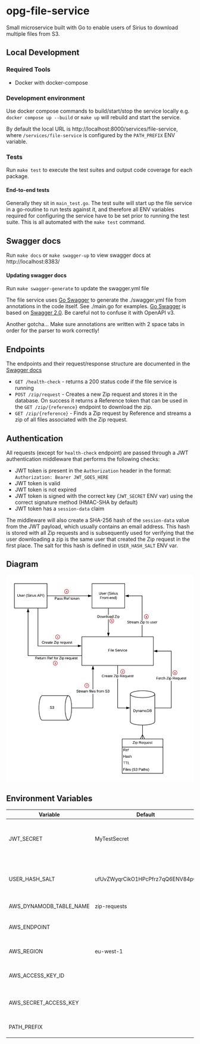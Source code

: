 # opg-file-service

Small microservice built with Go to enable users of Sirius to download multiple files from S3.

## Local Development

### Required Tools

 - Docker with docker-compose

### Development environment

Use docker compose commands to build/start/stop the service locally e.g. `docker compose up --build` or `make up` will rebuild and start the service.

By default the local URL is http://localhost:8000/services/file-service, where `/services/file-service` is configured by the `PATH_PREFIX` ENV variable.

### Tests

Run `make test` to execute the test suites and output code coverage for each package.

#### End-to-end tests

Generally they sit in `main_test.go`. The test suite will start up the file service in a go-routine to run tests against it, and therefore all ENV variables required for configuring the service have to be set prior to running the test suite. This is all automated with the `make test` command.

## Swagger docs

Run `make docs` or `make swagger-up` to view swagger docs at http://localhost:8383/

#### Updating swagger docs

Run `make swagger-generate` to update the swagger.yml file

The file service uses [Go Swagger](https://goswagger.io/) to generate the ./swagger.yml file from annotations in the code itself. See ./main.go for examples. [Go Swagger](https://goswagger.io/) is based on [Swagger 2.0](https://swagger.io/docs/specification/2-0/basic-structure/). Be careful not to confuse it with OpenAPI v3.

Another gotcha... Make sure annotations are written with 2 space tabs in order for the parser to work correctly!

## Endpoints

The endpoints and their request/response structure are documented in the [Swagger docs](./docs/openapi/openapi.yml)

- `GET /health-check` - returns a 200 status code if the file service is running
- `POST /zip/request` - Creates a new Zip request and stores it in the database. On success it returns a Reference token that can be used in the `GET /zip/{reference}` endpoint to download the zip.
- `GET /zip/{reference}` - Finds a Zip request by Reference and streams a zip of all files associated with the Zip request.

## Authentication

All requests (except for `health-check` endpoint) are passed through a JWT authentication middleware that performs the following checks:

- JWT token is present in the `Authorization` header in the format: `Authorization: Bearer JWT_GOES_HERE`
- JWT token is valid
- JWT token is not expired
- JWT token is signed with the correct key (`JWT_SECRET` ENV var) using the correct signature method (HMAC-SHA by default)
- JWT token has a `session-data` claim

The middleware will also create a SHA-256 hash of the `session-data` value from the JWT payload, which usually contains an email address. This hash is stored with all Zip requests and is subsequently used for verifying that the user downloading a zip is the same user that created the Zip request in the first place. The salt for this hash is defined in `USER_HASH_SALT` ENV var.

## Diagram

![File Service Diagram](file_service_diagram.png)

## Environment Variables

| Variable                | Default                           |  Description   |
|-------------------------| --------------------------------- | -------------- |
| JWT_SECRET              | MyTestSecret                      | Environment variable used to set the key for verifying JWT tokens, this should be overwritten in an environment |
| USER_HASH_SALT          | ufUvZWyqrCikO1HPcPfrz7qQ6ENV84p0  | Defines what hash to use when hashing user emails, this should match the hash being used on sirius              |
| AWS_DYNAMODB_TABLE_NAME | zip-requests                      | Table name where zip requests are stored                                                                        |
| AWS_ENDPOINT            |                                   | Used for overwriting the S3 endpoint locally e.g. http://localstack:4566                                        |
| AWS_REGION              | eu-west-1                         | Set the AWS region for all operations with the SDK                                                              |
| AWS_ACCESS_KEY_ID       |                                   | Used for authenticating with localstack e.g. set to "localstack"                                                |
| AWS_SECRET_ACCESS_KEY   |                                   | Used for authenticating with localstack e.g. set to "localstack"                                                |
| PATH_PREFIX             |                                   | Path prefix where all requested will be routed                                                                  |
